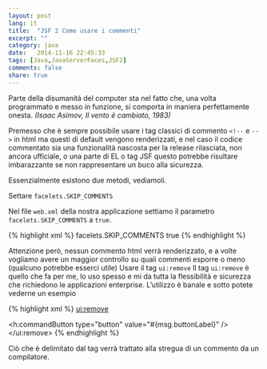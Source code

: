 ```yaml
---
layout: post
lang: it
title:  "JSF 2 Come usare i commenti"
excerpt: ""
category: java
date:   2014-11-16 22:45:33
tags: [Java,JavaServerFaces,JSF2]
comments: false
share: true
---
```


Parte della disumanità del computer sta nel fatto che, una volta programmato e messo in funzione, si comporta in maniera perfettamente onesta. *(Isaac Asimov, Il vento è cambiato, 1983)*

Premesso che è sempre possibile usare i tag classici di commento `<!--` e `-- >` in html ma questi di default vengono renderizzati, e nel caso il codice commentato sia una funzionalità nascosta per la release rilasciata, non ancora ufficiale, o una parte di EL o tag JSF questo potrebbe risultare imbarazzante se non rappresentare un buco alla sicurezza.

Essenzialmente esistono due metodi, vediamoli.

Settare `facelets.SKIP_COMMENTS`

Nel file `web.xml` della nostra applicazione settiamo il parametro `facelets.SKIP_COMMENTS` a `true`.

{% highlight xml %}
<context-param>
   <param-name>facelets.SKIP_COMMENTS</param-name>
   <param-value>true</param-value>
</context-param>
{% endhighlight %}

Attenzione però, nessun commento html verrà renderizzato, e a volte vogliamo avere un maggior controllo su quali commenti esporre o meno (qualcuno potrebbe esserci utile)
Usare il tag `ui:remove`
Il tag `ui:remove` è quello che fa per me, lo uso spesso e mi da tutta la flessibilità e sicurezza che richiedono le applicazioni enterprise. L’utilizzo è banale e sotto potete vederne un esempio

{% highlight xml %}
<ui:remove>
  <!-- Anche questo commento non verrà renderizzato -->
  <h:commandButton type="button" value="#{msg.buttonLabel}" />
</ui:remove>
{% endhighlight %}

Ciò che è delimitato dal tag verrà trattato alla stregua di un commento da un compilatore.
